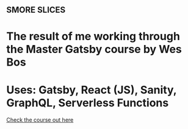 ## SMORE SLICES

# The result of me working through the Master Gatsby course by Wes Bos

# Uses: Gatsby, React (JS), Sanity, GraphQL, Serverless Functions

[Check the course out here](https://mastergatsby.com/)

